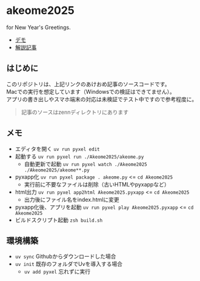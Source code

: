# akeome2025
for New Year's Greetings.

- [デモ](https://neuvecom.github.io/akeome2025/)
- [解説記事](https://zenn.dev/neuvecom/articles/0ab7a54b5f2d97)

## はじめに
このリポジトリは、上記リンクのあけおめ記事のソースコードです。  
Macでの実行を想定しています（Windowsでの検証はできてません）。  
アプリの書き出しやスマホ端末の対応は未検証でテスト中ですので参考程度に。

> 記事のソースはzennディレクトリにあります

## メモ
- エディタを開く `uv run pyxel edit`  
- 起動する `uv run pyxel run ./Akeome2025/akeome.py`
  - 自動更新で起動 `uv run pyxel watch ./Akeome2025 ./Akeome2025/akeome**.py`
- pyxapp化 `uv run pyxel package . akeome.py` <= `cd Akeome2025`
  - 実行前に不要なファイルは削除（古いHTMLやpyxappなど）
- html出力 `uv run pyxel app2html Akeome2025.pyxapp` <= `cd Akeome2025`
  - 出力後にファイル名をindex.htmlに変更
- pyxapp化後、アプリを起動 `uv run pyxel play Akeome2025.pyxapp` <= `cd Akeome2025`
- ビルドスクリプト起動 `zsh build.sh`

## 環境構築
- `uv sync` Githubからダウンロードした場合
- `uv init` 既存のフォルダでUvを導入する場合
  - `uv add pyxel` 忘れずに実行
